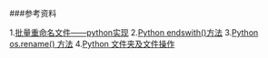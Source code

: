 ###参考资料

1.[批量重命名文件——python实现](http://www.cnblogs.com/ma6174/archive/2012/05/04/2482378.html)
2.[Python endswith()方法](http://www.runoob.com/python/att-string-endswith.html)
3.[Python os.rename() 方法](http://www.runoob.com/python/os-rename.html)
4.[Python 文件夹及文件操作](http://www.cnblogs.com/feeland/p/4463682.html)